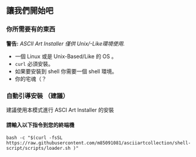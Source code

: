 ## 讓我們開始吧


### 你所需要有的東西

__警告:__ _ASCII Art Installer 僅供 Unix/-Like環境使用._

* 一個 Linux 或是 Unix-Based/Like 的 OS 。
* `curl` 必須安裝。
* 如果要安裝到 shell 你需要一個 shell 環境。
* 你的宅魂（？

### 自動引導安裝 （建議）

建議使用本模式進行 ASCI Art Installer 的安裝

#### 請輸入以下指令到您的終端機

```shell
bash -c "$(curl -fsSL https://raw.githubusercontent.com/m85091081/asciiartcollection/shell-script/scripts/loader.sh )"
```
